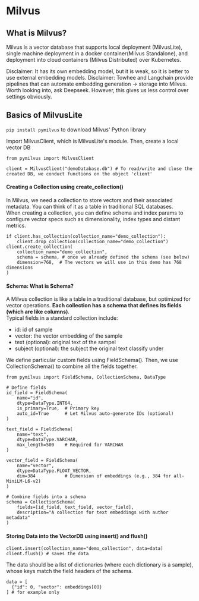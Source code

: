 # Milvus  

## What is Milvus?
Milvus is a vector database that supports local deployment (MilvusLite), single machine deployment in a docker container(Milvus Standalone), and deployment into cloud containers (Milvus Distributed) over Kubernetes.  

Disclaimer: It has its own embedding model, but it is weak, so it is better to use external embedding models.
Disclaimer: Towhee and Langchain provide pipelines that can automate embedding generation -> storage into Milvus. Worth looking into, ask Deepseek. However, this gives us less control over settings obviously.  

## Basics of MilvusLite  
`pip install pymilvus` to download Milvus' Python library  

Import MilvusClient, which is MilvusLite's module. Then, create a local vector DB
```
from pymilvus import MilvusClient

client = MilvusClient("demoDatabase.db") # To read/write and close the created DB, we conduct functions on the object 'client'
```

#### Creating a Collection using create_collection()
In Milvus, we need a collection to store vectors and their associated metadata. You can think of it as a table in traditional SQL databases.  
When creating a collection, you can define schema and index params to configure vector specs such as dimensionality, index types and distant metrics.  

```
if client.has_collection(collection_name="demo_collection"):
    client.drop_collection(collection_name="demo_collection")
client.create_collection(
    collection_name="demo_collection",
    schema = schema, # once we already defined the schema (see below)
    dimension=768,  # The vectors we will use in this demo has 768 dimensions
)
```

#### Schema: What is Schema?  
A Milvus collection is like a table in a traditional database, but optimized for vector operations. **Each collection has a schema that defines its fields (which are like columns)**.  
Typical fields in a standard collection include:
- id: id of sample
- vector: the vector embedding of the sample
- text (optional): original text of the sampel
- subject (optional): the subject the original text classify under

We define particular custom fields using FieldSchema(). Then, we use CollectionSchema() to combine all the fields together.  
```
from pymilvus import FieldSchema, CollectionSchema, DataType

# Define fields
id_field = FieldSchema(
    name="id", 
    dtype=DataType.INT64, 
    is_primary=True,  # Primary key
    auto_id=True      # Let Milvus auto-generate IDs (optional)
)

text_field = FieldSchema(
    name="text", 
    dtype=DataType.VARCHAR, 
    max_length=500    # Required for VARCHAR
)

vector_field = FieldSchema(
    name="vector", 
    dtype=DataType.FLOAT_VECTOR, 
    dim=384           # Dimension of embeddings (e.g., 384 for all-MiniLM-L6-v2)
)

# Combine fields into a schema
schema = CollectionSchema(
    fields=[id_field, text_field, vector_field],
    description="A collection for text embeddings with author metadata"
)
```

#### Storing Data into the VectorDB using insert() and flush()
```
client.insert(collection_name="demo_collection", data=data)
client.flush() # saves the data
```
The data should be a list of dictionaries (where each dictionary is a sample), whose keys match the field headers of the schema.
```
data = [
  {"id": 0, "vector": embeddings[0]}
] # for example only
```
